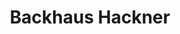 ---
title: "Backhaus Hackner"
url: /ingolstadt/backhaus-hackner-fruehlingstrasse/
shop: Bäckerei
---